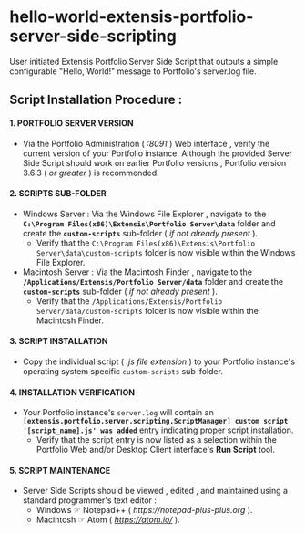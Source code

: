 # hello-world-extensis-portfolio-server-side-scripting
User initiated Extensis Portfolio Server Side Script that outputs a simple configurable "Hello, World!" message to Portfolio's server.log file.

## Script Installation Procedure :

#### 1. PORTFOLIO SERVER VERSION
* Via the Portfolio Administration ( _:8091_ ) Web interface , verify the current version of your Portfolio instance.
Although the provided Server Side Script should work on earlier Portfolio versions , Portfolio version 3.6.3 ( _or greater_ ) is recommended.

#### 2. SCRIPTS SUB-FOLDER
* Windows Server : Via the Windows File Explorer , navigate to the **`C:\Program Files(x86)\Extensis\Portfolio Server\data`** folder and create the **`custom-scripts`** sub-folder ( _if not already present_ ).
  * Verify that the `C:\Program Files(x86)\Extensis\Portfolio Server\data\custom-scripts` folder is now visible within the Windows File Explorer.
* Macintosh Server : Via the Macintosh Finder , navigate to the **`/Applications/Extensis/Portfolio Server/data`** folder and create the **`custom-scripts`** sub-folder ( _if not already present_ ).
  * Verify that the `/Applications/Extensis/Portfolio Server/data/custom-scripts` folder is now visible within the Macintosh Finder.

#### 3. SCRIPT INSTALLATION
* Copy the individual script ( _.js file extension_ ) to your Portfolio instance's operating system specific `custom-scripts` sub-folder.

#### 4. INSTALLATION VERIFICATION
* Your Portfolio instance's `server.log` will contain an **`[extensis.portfolio.server.scripting.ScriptManager] custom script '[script_name].js' was added`** entry indicating proper script installation.
  * Verify that the script entry is now listed as a selection within the Portfolio Web and/or Desktop Client interface's **Run Script** tool.

#### 5. SCRIPT MAINTENANCE
* Server Side Scripts should be viewed , edited , and maintained using a standard programmer's text editor :
  * Windows ☞ Notepad++ ( _https://notepad-plus-plus.org_ ).
  * Macintosh ☞ Atom ( _https://atom.io/_ ).
